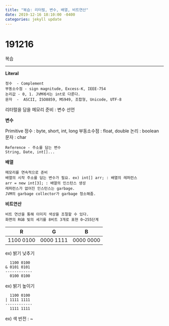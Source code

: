 ```yaml
---
title: "복습: 리터럴, 변수, 배열, 비트연산"
date: 2019-12-16 18:10:00 -0400
categories: jekyll update
---
```


# 191216

복습

---

**Literal**

    정수  - Complement
    부동소수점 - sign magnitude, Excess-K, IEEE-754
    논리값 - 0, 1. JVM에서는 int로 다룬다.
    문자  -  ASCII, ISO8859, MS949, 조합형, Unicode, UTF-8

리터럴을 담을 메모리 준비 : 변수 선언

**변수**

Primitive
정수 : byte, short, int, long
부동소수점 : float, double
논리 : boolean
문자 : char

    Reference - 주소를 담는 변수
    String, Date, int[]...

**배열**

    메모리를 연속적으로 준비
    배열의 시작 주소를 담는 변수가 필요. ex) int[] arr; : 배열의 레퍼런스
    arr = new int[3]; : 배열의 인스턴스 생성
    레퍼런스가 없어진 인스턴스는 garbage.
    JVM의 garbage collector가 garbage 청소해줌.

**비트연산**

    비트 연산을 통해 이미지 색상을 조절할 수 있다.
    화면의 RGB 빛의 세기를 8비트 3개로 표현 0~255단계

|     R     |     G     |     B     |
| :-------: | :-------: | :-------: |
| 1100 0100 | 0000 1111 | 0000 0000 |

ex) 밝기 낮추기

      1100 0100
    & 0101 0101
    ------------
      0100 0100

ex) 밝기 높이기

      1100 0100
    | 1111 1111
    ------------
      1111 1111

ex) 색 반전 : ~
